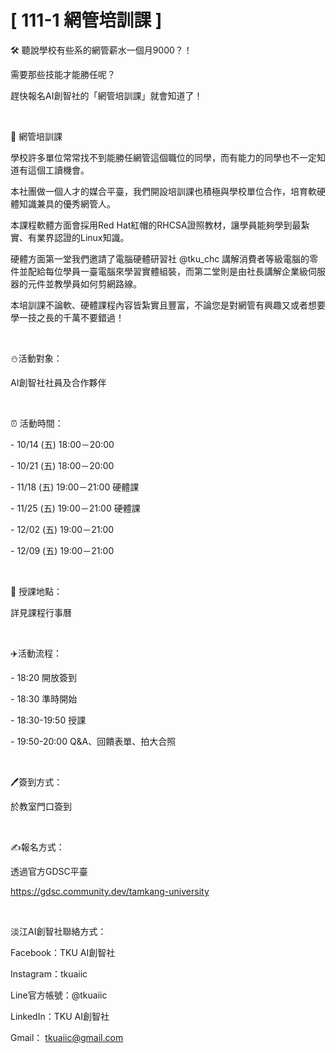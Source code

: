 # [ 111-1 網管培訓課 ]

🛠 聽說學校有些系的網管薪水一個月9000？！

需要那些技能才能勝任呢？

趕快報名AI創智社的「網管培訓課」就會知道了！

&nbsp;

📎 網管培訓課

學校許多單位常常找不到能勝任網管這個職位的同學，而有能力的同學也不一定知道有這個工讀機會。

本社團做一個人才的媒合平臺，我們開設培訓課也積極與學校單位合作，培育軟硬體知識兼具的優秀網管人。

本課程軟體方面會採用Red Hat紅帽的RHCSA證照教材，讓學員能夠學到最紮實、有業界認證的Linux知識。

硬體方面第一堂我們邀請了電腦硬體研習社 @tku_chc 講解消費者等級電腦的零件並配給每位學員一臺電腦來學習實體組裝，而第二堂則是由社長講解企業級伺服器的元件並教學員如何剪網路線。

本培訓課不論軟、硬體課程內容皆紮實且豐富，不論您是對網管有興趣又或者想要學一技之長的千萬不要錯過！

&nbsp;

⛄️活動對象：

AI創智社社員及合作夥伴

&nbsp;

⏰ 活動時間：

\- 10/14 (五) 18:00－20:00

\- 10/21 (五) 18:00－20:00

\- 11/18 (五) 19:00－21:00 硬體課

\- 11/25 (五) 19:00－21:00 硬體課

\- 12/02 (五) 19:00－21:00

\- 12/09 (五) 19:00－21:00

&nbsp;

📍 授課地點：

詳見課程行事曆

&nbsp;

✈️活動流程：

\- 18:20 開放簽到

\- 18:30 準時開始

\- 18:30-19:50 授課

\- 19:50-20:00 Q&A、回饋表單、拍大合照

&nbsp;

🖊️簽到方式：

於教室門口簽到

&nbsp;

✍️報名方式：

透過官方GDSC平臺

<https://gdsc.community.dev/tamkang-university>

&nbsp;

淡江AI創智社聯絡方式：

Facebook：TKU AI創智社

Instagram：tkuaiic

Line官方帳號：@tkuaiic

LinkedIn：TKU AI創智社

Gmail： <tkuaiic@gmail.com>
